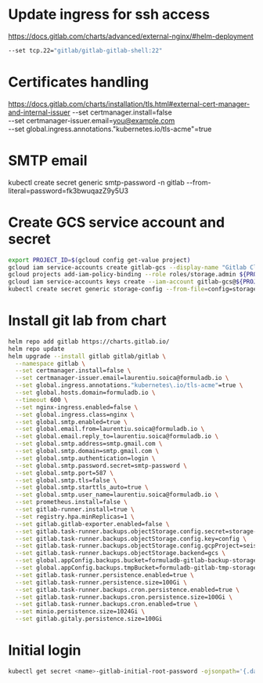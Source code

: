 # Update ingress for ssh access
https://docs.gitlab.com/charts/advanced/external-nginx/#helm-deployment
```sh
--set tcp.22="gitlab/gitlab-gitlab-shell:22"
```

# Certificates handling 

https://docs.gitlab.com/charts/installation/tls.html#external-cert-manager-and-internal-issuer  --set certmanager.install=false \
  --set certmanager-issuer.email=you@example.com \
  --set global.ingress.annotations."kubernetes\.io/tls-acme"=true

# SMTP email
kubectl create secret generic smtp-password -n gitlab --from-literal=password=fk3bwuqazZ9y5U3

# Create GCS service account and secret
```sh
export PROJECT_ID=$(gcloud config get-value project)
gcloud iam service-accounts create gitlab-gcs --display-name "Gitlab Cloud Storage"
gcloud projects add-iam-policy-binding --role roles/storage.admin ${PROJECT_ID} --member=serviceAccount:gitlab-gcs@${PROJECT_ID}.iam.gserviceaccount.com
gcloud iam service-accounts keys create --iam-account gitlab-gcs@${PROJECT_ID}.iam.gserviceaccount.com storage.config
kubectl create secret generic storage-config --from-file=config=storage.config
```
# Install git lab from chart

```sh
helm repo add gitlab https://charts.gitlab.io/
helm repo update
helm upgrade --install gitlab gitlab/gitlab \
  --namespace gitlab \
  --set certmanager.install=false \
  --set certmanager-issuer.email=laurentiu.soica@formuladb.io \
  --set global.ingress.annotations."kubernetes\.io/tls-acme"=true \
  --set global.hosts.domain=formuladb.io \
  --timeout 600 \
  --set nginx-ingress.enabled=false \
  --set global.ingress.class=nginx \
  --set global.smtp.enabled=true \
  --set global.email.from=laurentiu.soica@formuladb.io \
  --set global.email.reply_to=laurentiu.soica@formuladb.io \
  --set global.smtp.address=smtp.gmail.com \
  --set global.smtp.domain=smtp.gmail.com \
  --set global.smtp.authentication=login \
  --set global.smtp.password.secret=smtp-password \
  --set global.smtp.port=587 \
  --set global.smtp.tls=false \
  --set global.smtp.starttls_auto=true \
  --set global.smtp.user_name=laurentiu.soica@formuladb.io \
  --set prometheus.install=false \
  --set gitlab-runner.install=true \
  --set registry.hpa.minReplicas=1 \
  --set gitlab.gitlab-exporter.enabled=false \
  --set gitlab.task-runner.backups.objectStorage.config.secret=storage-config \
  --set gitlab.task-runner.backups.objectStorage.config.key=config \
  --set gitlab.task-runner.backups.objectStorage.config.gcpProject=seismic-plexus-232506 \
  --set gitlab.task-runner.backups.objectStorage.backend=gcs \
  --set global.appConfig.backups.bucket=formuladb-gitlab-backup-storage \
  --set global.appConfig.backups.tmpBucket=formuladb-gitlab-tmp-storage \
  --set gitlab.task-runner.persistence.enabled=true \
  --set gitlab.task-runner.persistence.size=100Gi \
  --set gitlab.task-runner.backups.cron.persistence.enabled=true \
  --set gitlab.task-runner.backups.cron.persistence.size=100Gi \
  --set gitlab.task-runner.backups.cron.enabled=true \
  --set minio.persistence.size=1024Gi \
  --set gitlab.gitaly.persistence.size=100Gi

```

# Initial login

```sh
kubectl get secret <name>-gitlab-initial-root-password -ojsonpath='{.data.password}' | base64 --decode ; echo
```
